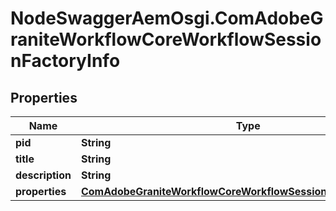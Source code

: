 # NodeSwaggerAemOsgi.ComAdobeGraniteWorkflowCoreWorkflowSessionFactoryInfo

## Properties
Name | Type | Description | Notes
------------ | ------------- | ------------- | -------------
**pid** | **String** |  | [optional] 
**title** | **String** |  | [optional] 
**description** | **String** |  | [optional] 
**properties** | [**ComAdobeGraniteWorkflowCoreWorkflowSessionFactoryProperties**](ComAdobeGraniteWorkflowCoreWorkflowSessionFactoryProperties.md) |  | [optional] 


